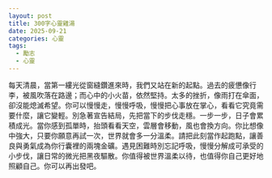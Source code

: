 ```yaml
---
layout: post
title: 300字心靈雞湯
date: 2025-09-21
categories: 心靈
tags:
  - 勵志
  - 心靈
---
```


每天清晨，當第一縷光從窗縫鑽進來時，我們又站在新的起點。過去的疲憊像行李，被風吹落在路邊；而心中的小火苗，依然堅持。太多的挫折，像雨打在傘面，卻沒能熄滅希望。你可以慢慢走，慢慢呼吸，慢慢把心事放在掌心，看看它究竟需要什麼，讓它變輕。別急著宣告結局，先把當下的步伐走穩。一步一步，日子會累積成光。當你感到孤單時，抬頭看看天空，雲層會移動，風也會換方向。你比想像中強大，只要你願意再試一次，世界就會多一分溫柔。請把此刻當作起跑點，讓善良與勇氣成為你行囊裡的兩塊金礦。遇見困難時別忘記呼吸，慢慢分解成可承受的小步伐，讓日常的微光把黑夜驅散。你值得被世界溫柔以待，也值得你自己更好地照顧自己。你可以再出發吧。
